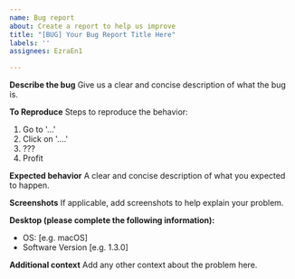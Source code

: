```yaml
---
name: Bug report
about: Create a report to help us improve
title: "[BUG] Your Bug Report Title Here"
labels: ''
assignees: EzraEn1

---
```


**Describe the bug**
Give us a clear and concise description of what the bug is.

**To Reproduce**
Steps to reproduce the behavior:

1. Go to '...'
2. Click on '....'
3. ???
4. Profit

**Expected behavior**
A clear and concise description of what you expected to happen.

**Screenshots**
If applicable, add screenshots to help explain your problem.

**Desktop (please complete the following information):**
 - OS: [e.g. macOS]
 - Software Version [e.g. 1.3.0]


**Additional context**
Add any other context about the problem here.
